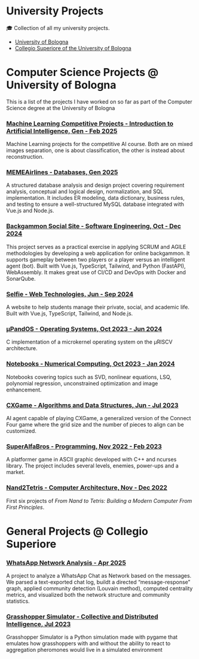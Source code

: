# University Projects
🎓 Collection of all my university projects.

- [University of Bologna](#computer-science-projects--university-of-bologna)
- [Collegio Superiore of the University of Bologna](#general-projects--collegio-superiore)

# Computer Science Projects @ University of Bologna
This is a list of the projects I have worked on so far as part of the Computer Science degree at the University of Bologna

### [Machine Learning Competitive Projects - Introduction to Artificial Intelligence, Gen - Feb 2025](https://github.com/maforn/competitiveProjectsML)
Machine Learning projects for the competitive AI course. Both are on mixed images separation, one is about classification, the other is instead about reconstruction.

### [MEMEAirlines - Databases, Gen 2025](https://github.com/maforn/MEMEAirlines)
A structured database analysis and design project covering requirement analysis, conceptual and logical design, normalization, and SQL implementation. It includes ER modeling, data dictionary, business rules, and testing to ensure a well-structured MySQL database integrated with Vue.js and Node.js.

### [Backgammon Social Site - Software Engineering, Oct - Dec 2024](https://github.com/maforn/BackgammonSocialSiteSWE)
This project serves as a practical exercise in applying SCRUM and AGILE methodologies by developing a web application for online backgammon. It supports gameplay between two players or a player versus an intelligent agent (bot).  Built with Vue.js, TypeScript, Tailwind, and Python (FastAPI), WebAssembly. It makes great use of CI/CD and DevOps with Docker and SonarQube.

### [Selfie - Web Technologies, Jun - Sep 2024](https://github.com/mattiaferrarini/Selfie)
A website to help students manage their private, social, and academic life. Built with Vue.js, TypeScript, Tailwind, and Node.js.

### [µPandOS - Operating Systems, Oct 2023 - Jun 2024](https://github.com/maforn/microPandOS)
C implementation of a microkernel operating system on the µRISCV architecture.

### [Notebooks - Numerical Computing, Oct 2023 - Jan 2024](https://github.com/maforn/Numerical-Computing)
Notebooks covering topics such as SVD, nonlinear equations, LSQ, polynomial regression, unconstrained optimization and image enhancement.

### [CXGame - Algorithms and Data Structures, Jun - Jul 2023](https://github.com/maforn/CXGame) 
AI agent capable of playing CXGame, a generalized version of the Connect Four game where the grid size and the number of pieces to align can be customized. 

### [SuperAlfaBros - Programming, Nov 2022 - Feb 2023](https://github.com/maforn/SuperAlfaBros)
A platformer game in ASCII graphic developed with C++ and ncurses library.
The project includes several levels, enemies, power-ups and a market.

### [Nand2Tetris - Computer Architecture, Nov - Dec 2022](https://github.com/mattiaferrarini/Nand2Tetris)
First six projects of _From Nand to Tetris: Building a Modern Computer From First Principles_.

# General Projects @ Collegio Superiore
### [WhatsApp Network Analysis - Apr 2025](https://github.com/maforn/whatsapp-network-analysis)
A project to analyze a WhatsApp Chat as Network based on the messages. We parsed a text-exported chat log, buildt a directed “message-response” graph, applied community detection (Louvain method), computed centrality metrics, and visualized both the network structure and community statistics.

### [Grasshopper Simulator - Collective and Distributed Intelligence, Jul 2023](https://github.com/maforn/grasshopperSimulator)
Grasshopper Simulator is a Python simulation made with pygame that emulates how grasshoppers with and without the ability to react to aggregation pheromones would live in a simulated environment
